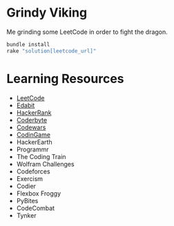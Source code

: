 # Grindy Viking

Me grinding some LeetCode in order to fight the dragon.

```bash
bundle install
rake "solution[leetcode_url]"
```


# Learning Resources

- [LeetCode](https://leetcode.com/)
- [Edabit](https://edabit.com/challenge/RugMPn3chRq32rTK9)
- [HackerRank](https://www.hackerrank.com/)
- [Coderbyte](https://coderbyte.com/)
- [Codewars](https://www.codewars.com/)
- [CodinGame](https://www.codingame.com/start)
- HackerEarth
- Programmr
- The Coding Train
- Wolfram Challenges
- Codeforces
- Exercism
- Codier
- Flexbox Froggy
- PyBites
- CodeCombat
- Tynker